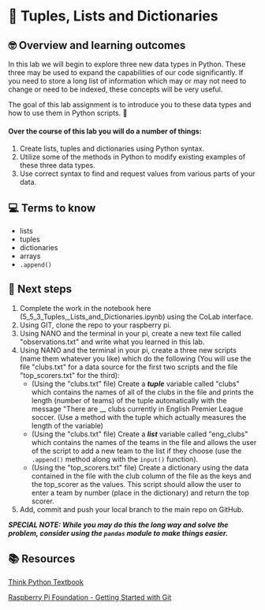 # :robot: Tuples, Lists and Dictionaries

## 🤓 Overview and learning outcomes 

In this lab we will begin to explore three new data types in Python.  These three may be used to expand the capabilities of our code significantly. If you need to store a long list of information which may or may not need to change or need to be indexed, these concepts will be very useful.

The goal of this lab assignment is to introduce you to these data types and how to use them in Python scripts. 🚀

#### Over the course of this lab you will do a number of things:
1. Create lists, tuples and dictionaries using Python syntax.
2. Utilize some of the methods in Python to modify existing examples of these three data types.
3. Use correct syntax to find and request values from various parts of your data.

## 💻 Terms to know
- lists
- tuples
- dictionaries
- arrays
- `.append()`

## 📝 Next steps
1. Complete the work in the notebook here (5_5_3_Tuples,_Lists_and_Dictionaries.ipynb) using the CoLab interface.
2. Using GIT, clone the repo to your raspberry pi.
3. Using NANO and the terminal in your pi, create a new text file called "observations.txt" and write what you learned in this lab.
4. Using NANO and the terminal in your pi, create a three new scripts (name them whatever you like) which do the following (You will use the file "clubs.txt" for a data source for the first two scripts and the file "top_scorers.txt" for the third):
    - (Using the "clubs.txt" file) Create a ***tuple*** variable called "clubs" which contains the names of all of the clubs in the file and prints the length (number of teams) of the tuple automatically with the message "There are __ clubs currently in English Premier League soccer. (Use a method with the tuple which actually measures the length of the variable)
    - (Using the "clubs.txt" file) Create a ***list*** variable called "eng_clubs" which contains the names of the teams in the file and allows the user of the script to add a new team to the list if they choose (use the `.append()` method along with the `input()` function).
    - (Using the "top_scorers.txt" file) Create a dictionary using the data contained in the file with the club column of the file as the keys and the top_scorer as the values. This script should allow the user to enter a team by number (place in the dictionary) and return the top scorer.  
6. Add, commit and push your local branch to the main repo on GitHub.

***SPECIAL NOTE: While you may do this the long way and solve the problem, consider using the `pandas` module to make things easier.***

## 📚  Resources 
[Think Python Textbook](https://greenteapress.com/wp/think-python-2e/)

[Raspberry Pi Foundation - Getting Started with Git](https://projects.raspberrypi.org/en/projects/getting-started-with-git)

